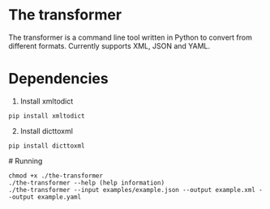 
# The transformer

The transformer is a command line tool written in Python to convert from different formats.
Currently supports XML, JSON and YAML.

# Dependencies

1. Install xmltodict
```
pip install xmltodict
```
2. Install dicttoxml
```
pip install dicttoxml
```

# Running

```
chmod +x ./the-transformer
./the-transformer --help (help information)
./the-transformer --input examples/example.json --output example.xml --output example.yaml
```
